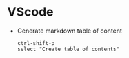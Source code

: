 # VScode
- Generate markdown table of content
  ```
  ctrl-shift-p
  select "Create table of contents"
  ```